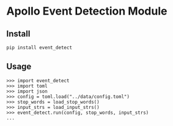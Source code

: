# Apollo Event Detection Module

## Install

```bash
pip install event_detect
```

## Usage
```text
>>> import event_detect
>>> import toml
>>> import json
>>> config = toml.load("../data/config.toml")
>>> stop_words = load_stop_words()
>>> input_strs = load_input_strs()
>>> event_detect.run(config, stop_words, input_strs)
...
```
